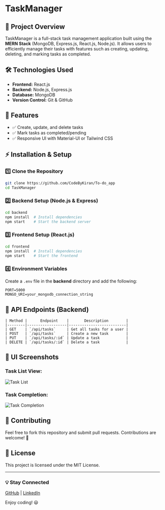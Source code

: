 # TaskManager

## 📌 Project Overview
TaskManager is a full-stack task management application built using the **MERN Stack** (MongoDB, Express.js, React.js, Node.js). It allows users to efficiently manage their tasks with features such as creating, updating, deleting, and marking tasks as completed.

## 🛠️ Technologies Used
- **Frontend:** React.js
- **Backend:** Node.js, Express.js
- **Database:** MongoDB
- **Version Control:** Git & GitHub

## 🚀 Features
- ✅ Create, update, and delete tasks
- ✅ Mark tasks as completed/pending
- ✅ Responsive UI with Material-UI or Tailwind CSS

## ⚡ Installation & Setup
### 1️⃣ Clone the Repository
```bash
git clone https://github.com/CodeByKiran/To-do_app
cd TaskManager
```

### 2️⃣ Backend Setup (Node.js & Express)
```bash
cd backend
npm install  # Install dependencies
npm start    # Start the backend server
```

### 3️⃣ Frontend Setup (React.js)
```bash
cd frontend
npm install  # Install dependencies
npm start    # Start the frontend
```

### 4️⃣ Environment Variables
Create a `.env` file in the **backend** directory and add the following:
```
PORT=5000
MONGO_URI=your_mongodb_connection_string
```

## 🐜 API Endpoints (Backend)
```
| Method |      Endpoint    |       Description        |
|--------|------------------|--------------------------|
| GET    | `/api/tasks`     | Get all tasks for a user |
| POST   | `/api/tasks`     | Create a new task        |
| PUT    | `/api/tasks/:id` | Update a task            |
| DELETE | `/api/tasks/:id` | Delete a task            |
```

## 🎨 UI Screenshots
### Task List View:
![Task List](https://github.com/user-attachments/assets/33b10dcd-1fb5-4d7d-af42-1bbd2d69aea4)

### Task Completion:
![Task Completion](https://github.com/user-attachments/assets/acd66318-b074-4ff1-96bf-37d60a0e0cc3)

## 🤝 Contributing
Feel free to fork this repository and submit pull requests. Contributions are welcome! 🚀

## 🐄 License
This project is licensed under the MIT License.

---
### 💡 Stay Connected
[GitHub](https://github.com/CodeByKiran) | [LinkedIn](www.linkedin.com/in/saikiransalani)

Enjoy coding! 😃

